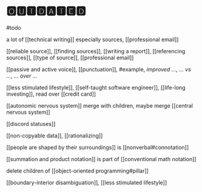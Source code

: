 # 🅾🆄🆃🅳🅰🆃🅴🅳

#todo

a lot of [[technical writing]] especially sources, [[professional email]]

[[reliable source]], [[finding sources]], [[writing a report]], [[referencing sources]], [[type of source]], [[professional email]]

[[passive and active voice]], [[punctuation]], #example, _improved ..._, _... vs ..._, _... over ..._

[[less stimulated lifestyle]], [[self-taught software engineer]], [[life-long investing]], read over [[credit card]]

[[autonomic nervous system]] merge with children, maybe merge [[central nervous system]]

[[discord statuses]]

[[non-copyable data]], [[rationalizing]]

[[people are shaped by their surroundings]] is [[nonverbal#connotation]]

[[summation and product notation]] is part of [[conventional math notation]]

delete children of [[object-oriented programming#pillar]]

[[boundary-interior disambiguation]], [[less stimulated lifestyle]]
